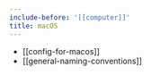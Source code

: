 ```yaml
---
include-before: '[[computer]]'
title: macOS
---
```


- [[config-for-macos]]
- [[general-naming-conventions]]
